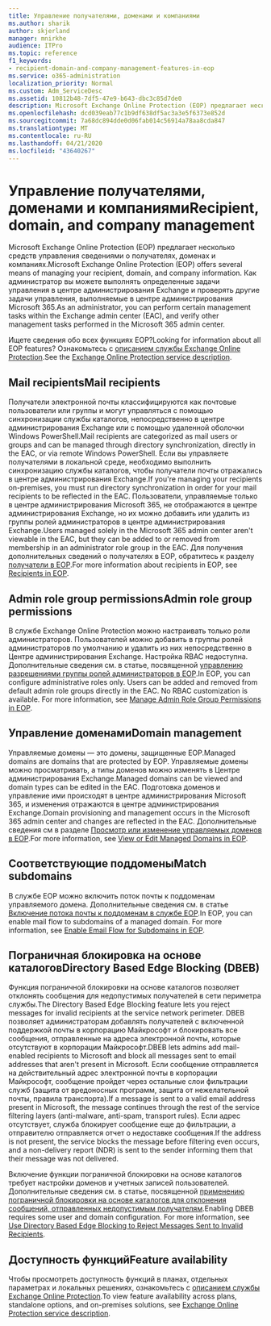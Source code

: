 ```yaml
---
title: Управление получателями, доменами и компаниями
ms.author: sharik
author: skjerland
manager: mnirkhe
audience: ITPro
ms.topic: reference
f1_keywords:
- recipient-domain-and-company-management-features-in-eop
ms.service: o365-administration
localization_priority: Normal
ms.custom: Adm_ServiceDesc
ms.assetid: 10812b48-7df5-47e9-b643-dbc3c85d7de0
description: Microsoft Exchange Online Protection (EOP) предлагает несколько средств управления сведениями о получателях, доменах и компаниях. Как администратор вы можете выполнять определенные задачи управления в центре администрирования Exchange и проверять другие задачи управления, выполняемые в центре администрирования Microsoft 365.
ms.openlocfilehash: dcd039eab77c1b9df638df5ac3a3e5f6373e852d
ms.sourcegitcommit: 7a68dc894dde0d06fab014c56914a78aa8cda847
ms.translationtype: MT
ms.contentlocale: ru-RU
ms.lasthandoff: 04/21/2020
ms.locfileid: "43640267"
---
```

# <a name="recipient-domain-and-company-management"></a><span data-ttu-id="ec153-104">Управление получателями, доменами и компаниями</span><span class="sxs-lookup"><span data-stu-id="ec153-104">Recipient, domain, and company management</span></span>

<span data-ttu-id="ec153-105">Microsoft Exchange Online Protection (EOP) предлагает несколько средств управления сведениями о получателях, доменах и компаниях.</span><span class="sxs-lookup"><span data-stu-id="ec153-105">Microsoft Exchange Online Protection (EOP) offers several means of managing your recipient, domain, and company information.</span></span> <span data-ttu-id="ec153-106">Как администратор вы можете выполнять определенные задачи управления в центре администрирования Exchange и проверять другие задачи управления, выполняемые в центре администрирования Microsoft 365.</span><span class="sxs-lookup"><span data-stu-id="ec153-106">As an administrator, you can perform certain management tasks within the Exchange admin center (EAC), and verify other management tasks performed in the Microsoft 365 admin center.</span></span>
  
<span data-ttu-id="ec153-107">Ищете сведения обо всех функциях EOP?</span><span class="sxs-lookup"><span data-stu-id="ec153-107">Looking for information about all EOP features?</span></span> <span data-ttu-id="ec153-108">Ознакомьтесь с [описанием службы Exchange Online Protection](exchange-online-protection-service-description.md).</span><span class="sxs-lookup"><span data-stu-id="ec153-108">See the [Exchange Online Protection service description](exchange-online-protection-service-description.md).</span></span>
  
## <a name="mail-recipients"></a><span data-ttu-id="ec153-109">Mail recipients</span><span class="sxs-lookup"><span data-stu-id="ec153-109">Mail recipients</span></span>

<span data-ttu-id="ec153-110">Получатели электронной почты классифицируются как почтовые пользователи или группы и могут управляться с помощью синхронизации службы каталогов, непосредственно в центре администрирования Exchange или с помощью удаленной оболочки Windows PowerShell.</span><span class="sxs-lookup"><span data-stu-id="ec153-110">Mail recipients are categorized as mail users or groups and can be managed through directory synchronization, directly in the EAC, or via remote Windows PowerShell.</span></span> <span data-ttu-id="ec153-111">Если вы управляете получателями в локальной среде, необходимо выполнить синхронизацию службы каталогов, чтобы получатели почты отражались в центре администрирования Exchange.</span><span class="sxs-lookup"><span data-stu-id="ec153-111">If you're managing your recipients on-premises, you must run directory synchronization in order for your mail recipients to be reflected in the EAC.</span></span> <span data-ttu-id="ec153-112">Пользователи, управляемые только в центре администрирования Microsoft 365, не отображаются в центре администрирования Exchange, но их можно добавить или удалить из группы ролей администраторов в центре администрирования Exchange.</span><span class="sxs-lookup"><span data-stu-id="ec153-112">Users managed solely in the Microsoft 365 admin center aren't viewable in the EAC, but they can be added to or removed from membership in an administrator role group in the EAC.</span></span> <span data-ttu-id="ec153-113">Для получения дополнительных сведений о получателях в EOP, обратитесь к разделу [получатели в EOP](https://go.microsoft.com/fwlink/p/?LinkId=280011).</span><span class="sxs-lookup"><span data-stu-id="ec153-113">For more information about recipients in EOP, see [Recipients in EOP](https://go.microsoft.com/fwlink/p/?LinkId=280011).</span></span>
  
## <a name="admin-role-group-permissions"></a><span data-ttu-id="ec153-114">Admin role group permissions</span><span class="sxs-lookup"><span data-stu-id="ec153-114">Admin role group permissions</span></span>

<span data-ttu-id="ec153-p105">В службе Exchange Online Protection можно настраивать только роли администраторов. Пользователей можно добавить в группы ролей администраторов по умолчанию и удалить из них непосредственно в Центре администрирования Exchange. Настройка RBAC недоступна. Дополнительные сведения см. в статье, посвященной [управлению разрешениями группы ролей администраторов в EOP](https://go.microsoft.com/fwlink/p/?LinkId=282238).</span><span class="sxs-lookup"><span data-stu-id="ec153-p105">In EOP, you can configure administrative roles only. Users can be added and removed from default admin role groups directly in the EAC. No RBAC customization is available. For more information, see [Manage Admin Role Group Permissions in EOP](https://go.microsoft.com/fwlink/p/?LinkId=282238).</span></span>
  
## <a name="domain-management"></a><span data-ttu-id="ec153-119">Управление доменами</span><span class="sxs-lookup"><span data-stu-id="ec153-119">Domain management</span></span>

<span data-ttu-id="ec153-120">Управляемые домены — это домены, защищенные EOP.</span><span class="sxs-lookup"><span data-stu-id="ec153-120">Managed domains are domains that are protected by EOP.</span></span> <span data-ttu-id="ec153-121">Управляемые домены можно просматривать, а типы доменов можно изменять в Центре администрирования Exchange.</span><span class="sxs-lookup"><span data-stu-id="ec153-121">Managed domains can be viewed and domain types can be edited in the EAC.</span></span> <span data-ttu-id="ec153-122">Подготовка доменов и управление ими происходят в центре администрирования Microsoft 365, и изменения отражаются в центре администрирования Exchange.</span><span class="sxs-lookup"><span data-stu-id="ec153-122">Domain provisioning and management occurs in the Microsoft 365 admin center and changes are reflected in the EAC.</span></span> <span data-ttu-id="ec153-123">Дополнительные сведения см в разделе [Просмотр или изменение управляемых доменов в EOP](https://go.microsoft.com/fwlink/p/?LinkId=282239).</span><span class="sxs-lookup"><span data-stu-id="ec153-123">For more information, see [View or Edit Managed Domains in EOP](https://go.microsoft.com/fwlink/p/?LinkId=282239).</span></span>
  
## <a name="match-subdomains"></a><span data-ttu-id="ec153-124">Соответствующие поддомены</span><span class="sxs-lookup"><span data-stu-id="ec153-124">Match subdomains</span></span>

<span data-ttu-id="ec153-p107">В службе EOP можно включить поток почты к поддоменам управляемого домена. Дополнительные сведения см. в статье [Включение потока почты к поддоменам в службе EOP](https://go.microsoft.com/fwlink/p/?LinkId=397213).</span><span class="sxs-lookup"><span data-stu-id="ec153-p107">In EOP, you can enable mail flow to subdomains of a managed domain. For more information, see [Enable Email Flow for Subdomains in EOP](https://go.microsoft.com/fwlink/p/?LinkId=397213).</span></span> 
  
## <a name="directory-based-edge-blocking-dbeb"></a><span data-ttu-id="ec153-127">Пограничная блокировка на основе каталогов</span><span class="sxs-lookup"><span data-stu-id="ec153-127">Directory Based Edge Blocking (DBEB)</span></span>

<span data-ttu-id="ec153-128">Функция пограничной блокировки на основе каталогов позволяет отклонять сообщения для недопустимых получателей в сети периметра службы.</span><span class="sxs-lookup"><span data-stu-id="ec153-128">The Directory Based Edge Blocking feature lets you reject messages for invalid recipients at the service network perimeter.</span></span> <span data-ttu-id="ec153-129">DBEB позволяет администраторам добавлять получателей с включенной поддержкой почты в корпорацию Майкрософт и блокировать все сообщения, отправленные на адреса электронной почты, которые отсутствуют в корпорации Майкрософт.</span><span class="sxs-lookup"><span data-stu-id="ec153-129">DBEB lets admins add mail-enabled recipients to Microsoft and block all messages sent to email addresses that aren't present in Microsoft.</span></span> <span data-ttu-id="ec153-130">Если сообщение отправляется на действительный адрес электронной почты в корпорации Майкрософт, сообщение пройдет через остальные слои фильтрации служб (защита от вредоносных программ, защита от нежелательной почты, правила транспорта).</span><span class="sxs-lookup"><span data-stu-id="ec153-130">If a message is sent to a valid email address present in Microsoft, the message continues through the rest of the service filtering layers (anti-malware, anti-spam, transport rules).</span></span> <span data-ttu-id="ec153-131">Если адрес отсутствует, служба блокирует сообщение еще до фильтрации, а отправителю отправляется отчет о недоставке сообщения.</span><span class="sxs-lookup"><span data-stu-id="ec153-131">If the address is not present, the service blocks the message before filtering even occurs, and a non-delivery report (NDR) is sent to the sender informing them that their message was not delivered.</span></span> 
  
<span data-ttu-id="ec153-p109">Включение функции пограничной блокировки на основе каталогов требует настройки доменов и учетных записей пользователей. Дополнительные сведения см. в статье, посвященной [применению пограничной блокировки на основе каталогов для отклонения сообщений, отправленных недопустимым получателям](https://go.microsoft.com/fwlink/p/?LinkId=390676).</span><span class="sxs-lookup"><span data-stu-id="ec153-p109">Enabling DBEB requires some user and domain configuration. For more information, see [Use Directory Based Edge Blocking to Reject Messages Sent to Invalid Recipients](https://go.microsoft.com/fwlink/p/?LinkId=390676).</span></span>
  
## <a name="feature-availability"></a><span data-ttu-id="ec153-134">Доступность функций</span><span class="sxs-lookup"><span data-stu-id="ec153-134">Feature availability</span></span>

<span data-ttu-id="ec153-135">Чтобы просмотреть доступность функций в планах, отдельных параметрах и локальных решениях, ознакомьтесь с [описанием службы Exchange Online Protection](exchange-online-protection-service-description.md).</span><span class="sxs-lookup"><span data-stu-id="ec153-135">To view feature availability across plans, standalone options, and on-premises solutions, see [Exchange Online Protection service description](exchange-online-protection-service-description.md).</span></span>
